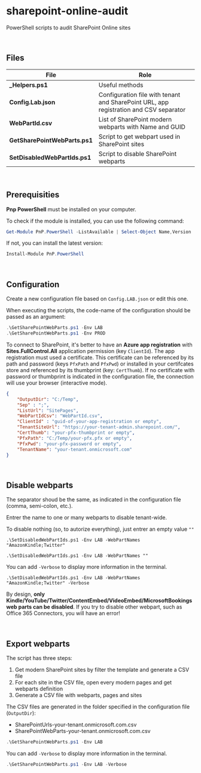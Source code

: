 # sharepoint-online-audit
PowerShell scripts to audit SharePoint Online sites

$~$

## Files
| File | Role |
| - | - |
| **_Helpers.ps1** | Useful methods |
| **Config.Lab.json** | Configuration file with tenant and SharePoint URL, app registration and CSV separator |
| **WebPartId.csv** | List of SharePoint modern webparts with Name and GUID |
| **GetSharePointWebParts.ps1** | Script to get webpart used in SharePoint sites |
| **SetDisabledWebPartIds.ps1** | Script to disable SharePoint webparts |

$~$

## Prerequisities

**Pnp PowerShell** must be installed on your computer.

To check if the module is installed, you can use the following command:

~~~powershell
Get-Module PnP.PowerShell -ListAvailable | Select-Object Name,Version | Sort-Object Version -Descending 
~~~
If not, you can install the latest version:

~~~powershell
Install-Module PnP.PowerShell 
~~~

$~$

## Configuration

Create a new configuration file based on `Config.LAB.json` or edit this one.

When executing the scripts, the code-name of the configuration should be passed as an argument:

~~~powershell
.\GetSharePointWebParts.ps1 -Env LAB
.\GetSharePointWebParts.ps1 -Env PROD
~~~

To connect to SharePoint, it's better to have an **Azure app registration** with **Sites.FullControl.All** application permission (key `ClientId`). The app registration must used a certificate. This certificate can be referenced by its path and password (keys `PfxPath` and `PfxPwd`) or installed  in your certifcates store and referenced by its thumbprint (key: `CertThumb`). If no certificate with password or thumbprint is indicated in the configuration file, the connection will use your browser (interactive mode).

~~~json
{
    "OutputDir": "C:/Temp",
    "Sep" : ";",
    "ListUrl": "SitePages",
    "WebPartIdCsv": "WebPartId.csv",
    "ClientId" : "guid-of-your-app-registration or empty",
    "TenantSiteUrl": "https://your-tenant-admin.sharepoint.com/",
    "CertThumb": "your-pfx-thumbprint or empty",
    "PfxPath": "C:/Temp/your-pfx.pfx or empty",
    "PfxPwd": "your-pfx-password or empty",
    "TenantName": "your-tenant.onmicrosoft.com"
}
~~~
$~$

## Disable webparts

The separator shoud be the same, as indicated in the configuration file (comma, semi-colon, etc.).

Entrer the name to one or many webparts to disable tenant-wide.

To disable nothing (so, to autorize everything), just entrer an empty value `""`

    .\SetDisabledWebPartIds.ps1 -Env LAB -WebPartNames "AmazonKindle;Twitter"

    .\SetDisabledWebPartIds.ps1 -Env LAB -WebPartNames ""

You can add `-Verbose` to display more information in the terminal.

    .\SetDisabledWebPartIds.ps1 -Env LAB -WebPartNames "AmazonKindle;Twitter" -Verbose

By design, **only Kindle/YouTube/Twitter/ContentEmbed/VideoEmbed/MicrosoftBookings web parts can be disabled**.
If you try to disable other webpart, such as Office 365 Connectors, you will have an error!

$~$

## Export webparts

The script has three steps:
1. Get modern SharePoint sites by filter the template and generate a CSV file
2. For each site in the CSV file, open every modern pages and get webparts definition
3. Generate a CSV file with webparts, pages and sites

The CSV files are generated in the folder specified in the configuration file (`OutputDir`):
- SharePointUrls-your-tenant.onmicrosoft.com.csv
- SharePointWebParts-your-tenant.onmicrosoft.com.csv

~~~powershell
.\GetSharePointWebParts.ps1 -Env LAB
~~~

You can add `-Verbose` to display more information in the terminal.

~~~powershell
.\GetSharePointWebParts.ps1 -Env LAB -Verbose
~~~